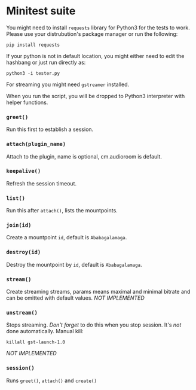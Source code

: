 # Minitest suite

You might need to install `requests` library for Python3 for the tests to work. Please use your
distrubution's package manager or run the following:
```
pip install requests
```

If your python is not in default location, you might either need to edit the hashbang or
just run directly as:
```
python3 -i tester.py
```

For streaming you might need `gstreamer` installed.

When you run the script, you will be dropped to Python3 interpreter with helper functions.

### `greet()`

Run this first to establish a session.

### `attach(plugin_name)`

Attach to the plugin, name is optional, cm.audioroom is default.

### `keepalive()`

Refresh the session timeout.

### `list()`

Run this after `attach()`, lists the mountpoints.

### `join(id)`

Create a mountpoint `id`, default is `Ababagalamaga`.

### `destroy(id)`

Destroy the mountpoint by `id`, default is `Ababagalamaga`.

### `stream()`

Create streaming streams, params means maximal and minimal bitrate and can be omitted with
default values. *NOT IMPLEMENTED*

### `unstream()`

Stops streaming. *Don't forget* to do this when you stop session. It's *not* done automatically. Manual kill:
```
killall gst-launch-1.0
```
*NOT IMPLEMENTED*

### `session()`

Runs `greet()`, `attach()` and `create()`
